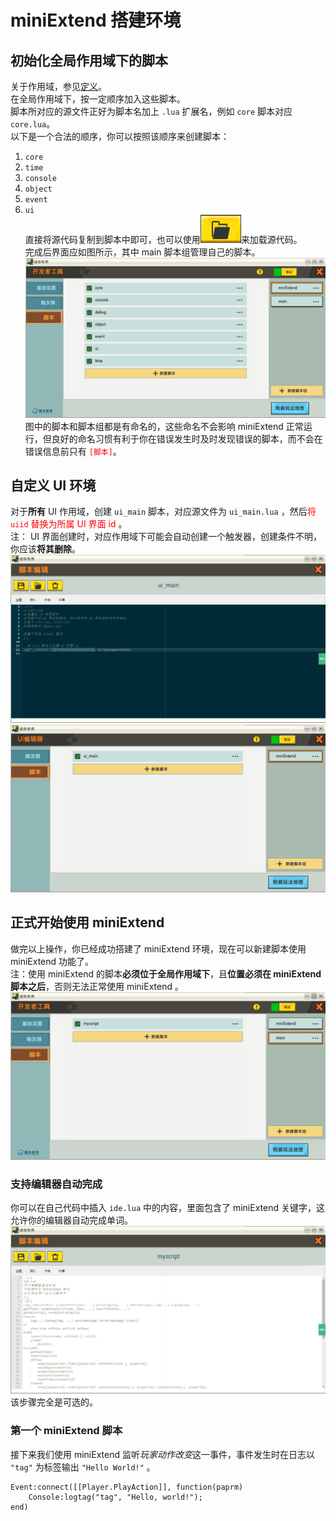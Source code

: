 # miniExtend 搭建环境 #
## 初始化全局作用域下的脚本 ##
关于作用域，参见[定义](./document.html#namespace)。  
在全局作用域下，按<a title="源代码开头显示了它们依赖的脚本">一定顺序</a>加入这些脚本。  
脚本所对应的源文件正好为脚本名加上 `.lua` 扩展名，例如 `core` 脚本对应 `core.lua`。  
以下是一个合法的顺序，你可以按照该顺序来创建脚本：  
1. `core`  
2. `time`  
3. `console`  
4. `object`  
5. `event`  
6. `ui`  
直接将源代码复制到脚本中即可，也可以使用![加载文件按钮](./img/webedit-load.png)来加载源代码。  
完成后界面应如图所示，其中 main 脚本组管理自己的脚本。  
![全局作用域下的脚本初始化后结果](./img/global-namespace-script.png)  
图中的脚本和脚本组都是有命名的，这些命名不会影响 miniExtend 正常运行，但良好的命名习惯有利于你在错误发生时及时发现错误的脚本，而不会在错误信息前只有 <span style="color:red;">`[脚本]`</span>。  

## 自定义 UI 环境 ##
对于**所有**  UI 作用域，创建 `ui_main` 脚本，对应源文件为 `ui_main.lua` ，然后<span style="color:red;">将 `uiid` 替换为所属 UI 界面 id</span> 。  
注： UI 界面创建时，对应作用域下可能会自动创建一个<a title="该触发器会使得玩家自动打开该 UI 界面">触发器</a>，创建条件不明，你应该**将其删除**。  
![ui_main 脚本](./img/ui_main.png)  
![UI 作用域下的脚本初始化后结果](./img/ui-namespace-script.png)  

## 正式开始使用 miniExtend ##
做完以上操作，你已经成功搭建了 miniExtend 环境，现在可以新建脚本使用 miniExtend 功能了。  
注：使用 miniExtend 的脚本**必须位于全局作用域下**，且**位置必须在 miniExtend 脚本之后**，否则无法正常使用 miniExtend 。  
![创建自己的脚本](./img/myscript.png)  
### 支持编辑器自动完成 ###
你可以在自己代码中插入 `ide.lua` 中的内容，里面包含了 miniExtend 关键字，这允许你的编辑器自动完成单词。  
![在脚本中插入 ide.lua](./img/ide.png)  
该步骤完全是可选的。
### 第一个 miniExtend 脚本 ###
接下来我们使用 miniExtend 监听*玩家动作改变*这一事件，事件发生时在日志以 `"tag"` 为标签输出 `"Hello World!"` 。

	Event:connect([[Player.PlayAction]], function(paprm)
		Console:logtag("tag", "Hello, world!");
	end)
